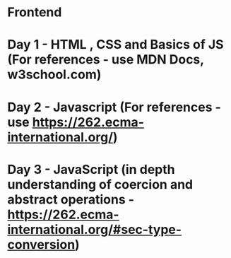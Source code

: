 # Frontend
# Day 1 - HTML , CSS and Basics of JS (For references - use MDN Docs, w3school.com)

# Day 2 - Javascript (For references - use https://262.ecma-international.org/)

# Day 3 - JavaScript (in depth understanding of coercion and abstract operations - https://262.ecma-international.org/#sec-type-conversion)
